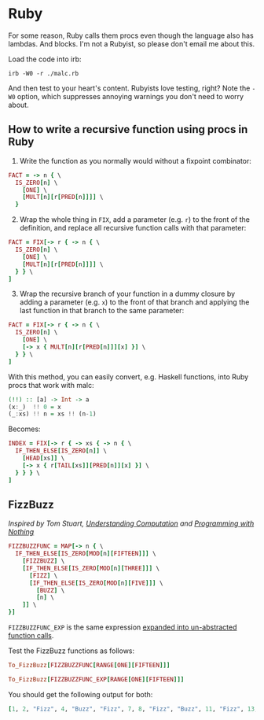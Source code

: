 # Ruby

For some reason, Ruby calls them procs even though the language also has lambdas. And blocks. I'm not a Rubyist, so please don't email me about this.

Load the code into irb:
```
irb -W0 -r ./malc.rb
```
And then test to your heart's content. Rubyists love testing, right? Note the `-W0` option, which suppresses annoying warnings you don't need to worry about.

## How to write a recursive function using procs in Ruby

1. Write the function as you normally would without a fixpoint combinator:
```ruby
FACT = -> n { \
  IS_ZERO[n] \
    [ONE] \
    [MULT[n][r[PRED[n]]]] \
  }
```

2. Wrap the whole thing in `FIX`, add a parameter (e.g. `r`) to the front of the definition, and replace all recursive function calls with that parameter:
```ruby
FACT = FIX[-> r { -> n { \
  IS_ZERO[n] \
    [ONE] \
    [MULT[n][r[PRED[n]]]] \
  } } \
]
```

3. Wrap the recursive branch of your function in a dummy closure by adding a parameter (e.g. `x`) to the front of that branch and applying the last function in that branch to the same parameter:
```ruby
FACT = FIX[-> r { -> n { \
  IS_ZERO[n] \
    [ONE] \
    [-> x { MULT[n][r[PRED[n]]][x] }] \
  } } \
]
```

With this method, you can easily convert, e.g. Haskell functions, into Ruby procs that work with malc:

```hs
(!!) :: [a] -> Int -> a
(x:_)  !! 0 = x
(_:xs) !! n = xs !! (n-1)
```

Becomes:

```ruby
INDEX = FIX[-> r { -> xs { -> n { \
  IF_THEN_ELSE[IS_ZERO[n]] \
    [HEAD[xs]] \
    [-> x { r[TAIL[xs]][PRED[n]][x] }] \
  } } } \
]
```

## FizzBuzz

_Inspired by Tom Stuart, [Understanding Computation](https://www.amazon.co.uk/gp/product/1449329276/ref=as_li_tl?ie=UTF8&camp=1634&creative=19450&creativeASIN=1449329276&linkCode=as2&tag=computationclub-21&linkId=Y33MSPW2C4U3YVP5) and [Programming with Nothing](https://speakerdeck.com/tomstuart/programming-with-nothing)_

```ruby
FIZZBUZZFUNC = MAP[-> n { \
  IF_THEN_ELSE[IS_ZERO[MOD[n][FIFTEEN]]] \
    [FIZZBUZZ] \
    [IF_THEN_ELSE[IS_ZERO[MOD[n][THREE]]] \
      [FIZZ] \
      [IF_THEN_ELSE[IS_ZERO[MOD[n][FIVE]]] \
        [BUZZ] \
        [n] \
    ]] \
}]
```

`FIZZBUZZFUNC_EXP` is the same expression [expanded into un-abstracted function calls](fizzbuzz_ruby.md).

Test the FizzBuzz functions as follows:

```ruby
To_FizzBuzz[FIZZBUZZFUNC[RANGE[ONE][FIFTEEN]]]

To_FizzBuzz[FIZZBUZZFUNC_EXP[RANGE[ONE][FIFTEEN]]]
```

You should get the following output for both:

```ruby
[1, 2, "Fizz", 4, "Buzz", "Fizz", 7, 8, "Fizz", "Buzz", 11, "Fizz", 13, 14, "FizzBuzz"]
```